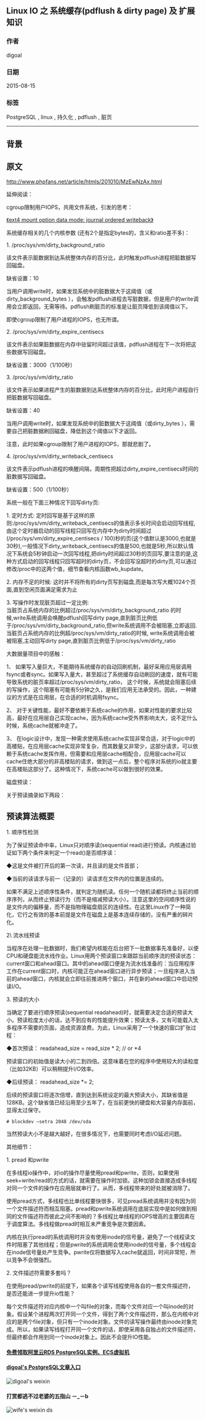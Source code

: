 ## Linux IO 之 系统缓存(pdflush & dirty page) 及 扩展知识  
                                                 
### 作者                                
digoal                                
                                
### 日期                                 
2015-08-15                           
                                  
### 标签                                
PostgreSQL , linux , 持久化 , pdflush , 脏页    
                                            
----                                            
                                             
## 背景                                 
## 原文  
http://www.phpfans.net/article/htmls/201010/MzEwNzAx.html  
  
延伸阅读：  
  
cgroup限制用户IOPS，共用文件系统，引发的思考：  
  
[《ext4 mount option data mode: journal ordered writeback》](../201508/20150814_01.md)    
  
系统缓存相关的几个内核参数 (还有2个是指定bytes的，含义和ratio差不多)：  
  
1\.         /proc/sys/vm/dirty_background_ratio  
  
该文件表示脏数据到达系统整体内存的百分比，此时触发pdflush进程把脏数据写回磁盘。  
  
缺省设置：10  
  
当用户调用write时，如果发现系统中的脏数据大于这阈值（或dirty_background_bytes ），会触发pdflush进程去写脏数据，但是用户的write调用会立即返回，无需等待。pdflush刷脏页的标准是让脏页降低到该阈值以下。  
  
即使cgroup限制了用户进程的IOPS，也无所谓。  
  
2\.         /proc/sys/vm/dirty_expire_centisecs  
  
该文件表示如果脏数据在内存中驻留时间超过该值，pdflush进程在下一次将把这些数据写回磁盘。  
  
缺省设置：3000（1/100秒）  
  
3\.         /proc/sys/vm/dirty_ratio  
  
该文件表示如果进程产生的脏数据到达系统整体内存的百分比，此时用户进程自行把脏数据写回磁盘。  
  
缺省设置：40  
  
当用户调用write时，如果发现系统中的脏数据大于这阈值（或dirty_bytes ），需要自己把脏数据刷回磁盘，降低到这个阈值以下才返回。  
  
注意，此时如果cgroup限制了用户进程的IOPS，那就悲剧了。  
  
4\.         /proc/sys/vm/dirty_writeback_centisecs  
  
该文件表示pdflush进程的唤醒间隔，周期性把超过dirty_expire_centisecs时间的脏数据写回磁盘。  
  
缺省设置：500（1/100秒）  
   
系统一般在下面三种情况下回写dirty页:  
  
1\.      定时方式: 定时回写是基于这样的原则:/proc/sys/vm/dirty_writeback_centisecs的值表示多长时间会启动回写线程,由这个定时器启动的回写线程只回写在内存中为dirty时间超过(/proc/sys/vm/dirty_expire_centisecs / 100)秒的页(这个值默认是3000,也就是30秒),一般情况下dirty_writeback_centisecs的值是500,也就是5秒,所以默认情况下系统会5秒钟启动一次回写线程,把dirty时间超过30秒的页回写,要注意的是,这种方式启动的回写线程只回写超时的dirty页，不会回写没超时的dirty页,可以通过修改/proc中的这两个值，细节查看内核函数wb_kupdate。  
  
2\.      内存不足的时候: 这时并不将所有的dirty页写到磁盘,而是每次写大概1024个页面,直到空闲页面满足需求为止  
  
3\.      写操作时发现脏页超过一定比例:   
        当脏页占系统内存的比例超过/proc/sys/vm/dirty_background_ratio 的时候,write系统调用会唤醒pdflush回写dirty page,直到脏页比例低于/proc/sys/vm/dirty_background_ratio,但write系统调用不会被阻塞,立即返回.  
        当脏页占系统内存的比例超/proc/sys/vm/dirty_ratio的时候, write系统调用会被被阻塞,主动回写dirty page,直到脏页比例低于/proc/sys/vm/dirty_ratio  
   
大数据量项目中的感触：  
  
1、  如果写入量巨大，不能期待系统缓存的自动回刷机制，最好采用应用层调用fsync或者sync。如果写入量大，甚至超过了系统缓存自动刷回的速度，就有可能导致系统的脏页率超过/proc/sys/vm/dirty_ratio， 这个时候，系统就会阻塞后续的写操作，这个阻塞有可能有5分钟之久，是我们应用无法承受的。因此，一种建议的方式是在应用层，在合适的时机调用fsync。  
  
2、  对于关键性能，最好不要依赖于系统cache的作用，如果对性能的要求比较高，最好在应用层自己实现cache，因为系统cache受外界影响太大，说不定什么时候，系统cache就被冲走了。  
  
3、  在logic设计中，发现一种需求使用系统cache实现非常合适，对于logic中的高楼贴，在应用层cache实现非常复杂，而其数量又非常少，这部分请求，可以依赖于系统cache发挥作用，但需要和应用层cache相配合，应用层cache可以cache住绝大部分的非高楼贴的请求，做到这一点后，整个程序对系统的io就主要在高楼贴这部分了。这种情况下，系统cache可以做到很好的效果。  
  
磁盘预读：  
   
关于预读摘录如下两段：  
   
## 预读算法概要  
1\. 顺序性检测  
  
为了保证预读命中率，Linux只对顺序读(sequential read)进行预读。内核通过验证如下两个条件来判定一个read()是否顺序读：  
  
◆这是文件被打开后的第一次读，并且读的是文件首部；  
  
◆当前的读请求与前一（记录的）读请求在文件内的位置是连续的。  
  
如果不满足上述顺序性条件，就判定为随机读。任何一个随机读都将终止当前的顺序序列，从而终止预读行为（而不是缩减预读大小）。注意这里的空间顺序性说的是文件内的偏移量，而不是指物理磁盘扇区的连续性。在这里Linux作了一种简化，它行之有效的基本前提是文件在磁盘上是基本连续存储的，没有严重的碎片化。  
  
2\ 流水线预读  
  
当程序在处理一批数据时，我们希望内核能在后台把下一批数据事先准备好，以便CPU和硬盘能流水线作业。Linux用两个预读窗口来跟踪当前顺序流的预读状态：current窗口和ahead窗口。其中的ahead窗口便是为流水线准备的：当应用程序工作在current窗口时，内核可能正在ahead窗口进行异步预读；一旦程序进入当前的ahead窗口，内核就会立即往前推进两个窗口，并在新的ahead窗口中启动预读I/O。  
  
3\. 预读的大小  
  
当确定了要进行顺序预读(sequential readahead)时，就需要决定合适的预读大小。预读粒度太小的话，达不到应有的性能提升效果；预读太多，又有可能载入太多程序不需要的页面，造成资源浪费。为此，Linux采用了一个快速的窗口扩张过程：  
  
◆首次预读： readahead_size = read_size * 2; // or *4  
  
预读窗口的初始值是读大小的二到四倍。这意味着在您的程序中使用较大的读粒度（比如32KB）可以稍稍提升I/O效率。  
  
◆后续预读： readahead_size *= 2;  
  
后续的预读窗口将逐次倍增，直到达到系统设定的最大预读大小，其缺省值是128KB。这个缺省值已经沿用至少五年了，在当前更快的硬盘和大容量内存面前，显得太过保守。  
  
```  
# blockdev –setra 2048 /dev/sda  
```  
  
当然预读大小不是越大越好，在很多情况下，也需要同时考虑I/O延迟问题。  
   
其他细节：  
  
1\.      pread 和pwrite  
  
在多线程io操作中，对io的操作尽量使用pread和pwrite，否则，如果使用seek+write/read的方式的话，就需要在操作时加锁。这种加锁会直接造成多线程对同一个文件的操作在应用层就串行了。从而，多线程带来的好处就被消除了。  
  
使用pread方式，多线程也比单线程要快很多，可见pread系统调用并没有因为同一个文件描述符而相互阻塞。pread和pwrite系统调用在底层实现中是如何做到相同的文件描述符而彼此之间不影响的？多线程比单线程的IOPS增高的主要因素在于调度算法。多线程做pread时相互未严重竞争是次要因素。  
  
内核在执行pread的系统调用时并没有使用inode的信号量，避免了一个线程读文件时阻塞了其他线程；但是pwrite的系统调用会使用inode的信号量，多个线程会在inode信号量处产生竞争。pwrite仅将数据写入cache就返回，时间非常短，所以竞争不会很强烈。  
  
2\.       文件描述符需要多套吗？  
  
在使用pread/pwrite的前提下，如果各个读写线程使用各自的一套文件描述符，是否还能进一步提升io性能？  
  
每个文件描述符对应内核中一个叫file的对象，而每个文件对应一个叫inode的对象。假设某个进程两次打开同一个文件，得到了两个文件描述符，那么在内核中对应的是两个file对象，但只有一个inode对象。文件的读写操作最终由inode对象完成。所以，如果读写线程打开同一个文件的话，即使采用各自独占的文件描述符，但最终都会作用到同一个inode对象上。因此不会提升IO性能。  
  
  
  
  
  
  
  
  
  
  
  
  
  
#### [免费领取阿里云RDS PostgreSQL实例、ECS虚拟机](https://free.aliyun.com/ "57258f76c37864c6e6d23383d05714ea")
  
  
#### [digoal's PostgreSQL文章入口](https://github.com/digoal/blog/blob/master/README.md "22709685feb7cab07d30f30387f0a9ae")
  
  
![digoal's weixin](../pic/digoal_weixin.jpg "f7ad92eeba24523fd47a6e1a0e691b59")
  
  
  
  
  
  
#### 打赏都逃不过老婆的五指山 －_－b  
![wife's weixin ds](../pic/wife_weixin_ds.jpg "acd5cce1a143ef1d6931b1956457bc9f")
  
